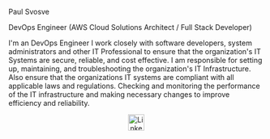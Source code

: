 Paul Svosve

DevOps Engineer (AWS Cloud Solutions Architect / Full Stack Developer)

I'm an DevOps Engineer I work closely with software developers, system administrators and other IT Professional to ensure that the organization's IT Systems are 
secure, reliable, and cost effective. I am responsible for setting up, maintaining, and troubleshooting the organization's IT Infrastructure. Also ensure that 
the organizations IT systems are compliant with all applicable laws and regulations. Checking and monitoring the performance of the IT infrastructure and making 
necessary changes to improve efficiency and reliability.



<p align="center">

<a target="_blank" href="https://www.linkedin.com/in/paul-s-807598145" >
  <img width="32px" alt="LinkedIn" title="LinkedIn" src="https://i.imgur.com/0IdggSZ.png"/>
  </a>

</p>

